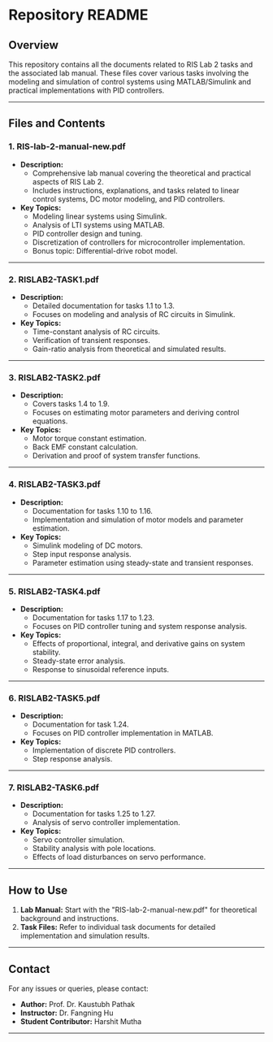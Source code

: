 # Repository README

## Overview
This repository contains all the documents related to RIS Lab 2 tasks and the associated lab manual. These files cover various tasks involving the modeling and simulation of control systems using MATLAB/Simulink and practical implementations with PID controllers.

---

## Files and Contents

### 1. **RIS-lab-2-manual-new.pdf**
   - **Description:** 
     - Comprehensive lab manual covering the theoretical and practical aspects of RIS Lab 2.
     - Includes instructions, explanations, and tasks related to linear control systems, DC motor modeling, and PID controllers.
   - **Key Topics:**
     - Modeling linear systems using Simulink.
     - Analysis of LTI systems using MATLAB.
     - PID controller design and tuning.
     - Discretization of controllers for microcontroller implementation.
     - Bonus topic: Differential-drive robot model.

---

### 2. **RISLAB2-TASK1.pdf**
   - **Description:** 
     - Detailed documentation for tasks 1.1 to 1.3.
     - Focuses on modeling and analysis of RC circuits in Simulink.
   - **Key Topics:**
     - Time-constant analysis of RC circuits.
     - Verification of transient responses.
     - Gain-ratio analysis from theoretical and simulated results.

---

### 3. **RISLAB2-TASK2.pdf**
   - **Description:**
     - Covers tasks 1.4 to 1.9.
     - Focuses on estimating motor parameters and deriving control equations.
   - **Key Topics:**
     - Motor torque constant estimation.
     - Back EMF constant calculation.
     - Derivation and proof of system transfer functions.

---

### 4. **RISLAB2-TASK3.pdf**
   - **Description:**
     - Documentation for tasks 1.10 to 1.16.
     - Implementation and simulation of motor models and parameter estimation.
   - **Key Topics:**
     - Simulink modeling of DC motors.
     - Step input response analysis.
     - Parameter estimation using steady-state and transient responses.

---

### 5. **RISLAB2-TASK4.pdf**
   - **Description:**
     - Documentation for tasks 1.17 to 1.23.
     - Focuses on PID controller tuning and system response analysis.
   - **Key Topics:**
     - Effects of proportional, integral, and derivative gains on system stability.
     - Steady-state error analysis.
     - Response to sinusoidal reference inputs.

---

### 6. **RISLAB2-TASK5.pdf**
   - **Description:**
     - Documentation for task 1.24.
     - Focuses on PID controller implementation in MATLAB.
   - **Key Topics:**
     - Implementation of discrete PID controllers.
     - Step response analysis.

---

### 7. **RISLAB2-TASK6.pdf**
   - **Description:**
     - Documentation for tasks 1.25 to 1.27.
     - Analysis of servo controller implementation.
   - **Key Topics:**
     - Servo controller simulation.
     - Stability analysis with pole locations.
     - Effects of load disturbances on servo performance.

---

## How to Use
1. **Lab Manual:** Start with the "RIS-lab-2-manual-new.pdf" for theoretical background and instructions.
2. **Task Files:** Refer to individual task documents for detailed implementation and simulation results.

---

## Contact
For any issues or queries, please contact:
- **Author:** Prof. Dr. Kaustubh Pathak
- **Instructor:** Dr. Fangning Hu
- **Student Contributor:** Harshit Mutha

---
